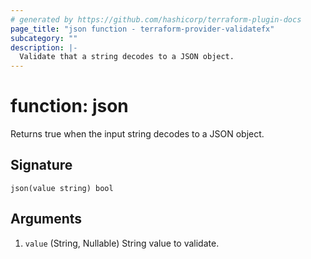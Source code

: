 ```yaml
---
# generated by https://github.com/hashicorp/terraform-plugin-docs
page_title: "json function - terraform-provider-validatefx"
subcategory: ""
description: |-
  Validate that a string decodes to a JSON object.
---
```


# function: json

Returns true when the input string decodes to a JSON object.



## Signature

<!-- signature generated by tfplugindocs -->
```text
json(value string) bool
```

## Arguments

<!-- arguments generated by tfplugindocs -->
1. `value` (String, Nullable) String value to validate.
